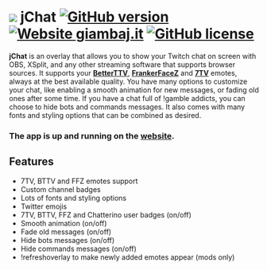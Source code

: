 # [![](https://www.giambaj.it/twitch/jchat/img/peepoHappysmall.png)](#) jChat [![GitHub version](https://img.shields.io/badge/release-v2.3.3-blue)](#) [![Website giambaj.it](https://img.shields.io/website-up-down-green-red/https/giambaj.it.svg)](https://www.giambaj.it/twitch/jchat/) [![GitHub license](https://img.shields.io/github/license/giambaJ/jChat)](https://github.com/giambaJ/jChat/blob/main/LICENSE)

**jChat** is an overlay that allows you to show your Twitch chat on screen with OBS, XSplit, and any other streaming software that supports browser sources. It supports your [**BetterTTV**](https://betterttv.com/), [**FrankerFaceZ**](https://www.frankerfacez.com/) and [**7TV**](https://7tv.app/) emotes, always at the best available quality. You have many options to customize your chat, like enabling a smooth animation for new messages, or fading old ones after some time. If you have a chat full of !gamble addicts, you can choose to hide bots and commands messages. It also comes with many fonts and styling options that can be combined as desired.
### The app is up and running on the [**website**](https://www.giambaj.it/twitch/jchat/).
## Features
- 7TV, BTTV and FFZ emotes support
- Custom channel badges
- Lots of fonts and styling options
- Twitter emojis
- 7TV, BTTV, FFZ and Chatterino user badges (on/off)
- Smooth animation (on/off)
- Fade old messages (on/off)
- Hide bots messages (on/off)
- Hide commands messages (on/off)
- !refreshoverlay to make newly added emotes appear (mods only)
